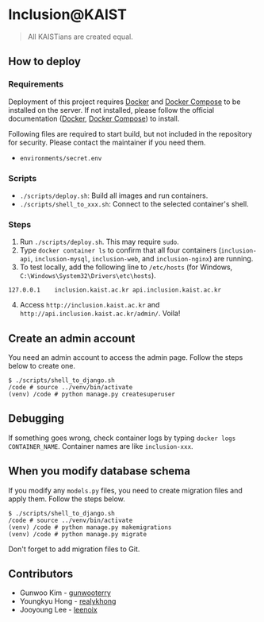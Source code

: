 # Inclusion@KAIST

> All KAISTians are created equal.

## How to deploy
### Requirements
Deployment of this project requires [Docker](https://www.docker.com) and [Docker Compose](https://docs.docker.com/compose/) to be installed on the server. If not installed, please follow the official documentation ([Docker](https://docs.docker.com/install/), [Docker Compose](https://docs.docker.com/compose/install/)) to install.

Following files are required to start build, but not included in the repository for security. Please contact the maintainer if you need them.
- `environments/secret.env`

### Scripts
- `./scripts/deploy.sh`: Build all images and run containers.
- `./scripts/shell_to_xxx.sh`: Connect to the selected container's shell.

### Steps
1. Run `./scripts/deploy.sh`. This may require `sudo`.
2. Type `docker container ls` to confirm that all four containers (`inclusion-api`, `inclusion-mysql`, `inclusion-web`, and `inclusion-nginx`) are running.
3. To test locally, add the following line to `/etc/hosts` (for Windows, `C:\Windows\System32\Drivers\etc\hosts`).
```
127.0.0.1    inclusion.kaist.ac.kr api.inclusion.kaist.ac.kr
```
4. Access `http://inclusion.kaist.ac.kr` and `http://api.inclusion.kaist.ac.kr/admin/`. Voila!

## Create an admin account
You need an admin account to access the admin page. Follow the steps below to create one.

```
$ ./scripts/shell_to_django.sh
/code # source ../venv/bin/activate
(venv) /code # python manage.py createsuperuser
```

## Debugging
If something goes wrong, check container logs by typing `docker logs CONTAINER_NAME`. Container names are like `inclusion-xxx`.

## When you modify database schema
If you modify any `models.py` files, you need to create migration files and apply them. Follow the steps below.

```
$ ./scripts/shell_to_django.sh
/code # source ../venv/bin/activate
(venv) /code # python manage.py makemigrations
(venv) /code # python manage.py migrate
```

Don't forget to add migration files to Git.

## Contributors
- Gunwoo Kim - [gunwooterry](https://github.com/gunwooterry)
- Youngkyu Hong - [realykhong](https://github.com/realykhong)
- Jooyoung Lee - [leenoix](https://github.com/leenoix)

